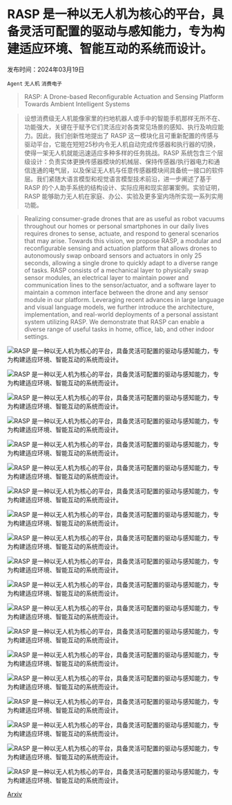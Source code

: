 # RASP 是一种以无人机为核心的平台，具备灵活可配置的驱动与感知能力，专为构建适应环境、智能互动的系统而设计。

发布时间：2024年03月19日

`Agent` `无人机` `消费电子`

> RASP: A Drone-based Reconfigurable Actuation and Sensing Platform Towards Ambient Intelligent Systems

> 设想消费级无人机能像家里的扫地机器人或手中的智能手机那样无所不在、功能强大，关键在于赋予它们灵活应对各类常见场景的感知、执行及响应能力。因此，我们创新性地提出了 RASP 这一模块化且可重新配置的传感与驱动平台，它能在短短25秒内令无人机自动完成传感器和执行器的切换，使得一架无人机就能迅速适应多种多样的任务挑战。RASP 系统包含三个层级设计：负责实体更换传感器模块的机械层、保持传感器/执行器电力和通信连通的电气层，以及保证无人机与任意传感器模块间具备统一接口的软件层。我们紧随大语言模型和视觉语言模型技术前沿，进一步阐述了基于 RASP 的个人助手系统的结构设计、实际应用和现实部署案例。实验证明，RASP 能够助力无人机在家庭、办公、实验及更多室内场所实现一系列实用功能。

> Realizing consumer-grade drones that are as useful as robot vacuums throughout our homes or personal smartphones in our daily lives requires drones to sense, actuate, and respond to general scenarios that may arise. Towards this vision, we propose RASP, a modular and reconfigurable sensing and actuation platform that allows drones to autonomously swap onboard sensors and actuators in only 25 seconds, allowing a single drone to quickly adapt to a diverse range of tasks. RASP consists of a mechanical layer to physically swap sensor modules, an electrical layer to maintain power and communication lines to the sensor/actuator, and a software layer to maintain a common interface between the drone and any sensor module in our platform. Leveraging recent advances in large language and visual language models, we further introduce the architecture, implementation, and real-world deployments of a personal assistant system utilizing RASP. We demonstrate that RASP can enable a diverse range of useful tasks in home, office, lab, and other indoor settings.

![RASP 是一种以无人机为核心的平台，具备灵活可配置的驱动与感知能力，专为构建适应环境、智能互动的系统而设计。](../../../paper_images/2403.12853/operating_principle_new.png)

![RASP 是一种以无人机为核心的平台，具备灵活可配置的驱动与感知能力，专为构建适应环境、智能互动的系统而设计。](../../../paper_images/2403.12853/x1.png)

![RASP 是一种以无人机为核心的平台，具备灵活可配置的驱动与感知能力，专为构建适应环境、智能互动的系统而设计。](../../../paper_images/2403.12853/x2.png)

![RASP 是一种以无人机为核心的平台，具备灵活可配置的驱动与感知能力，专为构建适应环境、智能互动的系统而设计。](../../../paper_images/2403.12853/x3.png)

![RASP 是一种以无人机为核心的平台，具备灵活可配置的驱动与感知能力，专为构建适应环境、智能互动的系统而设计。](../../../paper_images/2403.12853/x4.png)

![RASP 是一种以无人机为核心的平台，具备灵活可配置的驱动与感知能力，专为构建适应环境、智能互动的系统而设计。](../../../paper_images/2403.12853/x5.png)

![RASP 是一种以无人机为核心的平台，具备灵活可配置的驱动与感知能力，专为构建适应环境、智能互动的系统而设计。](../../../paper_images/2403.12853/x6.png)

![RASP 是一种以无人机为核心的平台，具备灵活可配置的驱动与感知能力，专为构建适应环境、智能互动的系统而设计。](../../../paper_images/2403.12853/x7.png)

![RASP 是一种以无人机为核心的平台，具备灵活可配置的驱动与感知能力，专为构建适应环境、智能互动的系统而设计。](../../../paper_images/2403.12853/x8.png)

![RASP 是一种以无人机为核心的平台，具备灵活可配置的驱动与感知能力，专为构建适应环境、智能互动的系统而设计。](../../../paper_images/2403.12853/x9.png)

![RASP 是一种以无人机为核心的平台，具备灵活可配置的驱动与感知能力，专为构建适应环境、智能互动的系统而设计。](../../../paper_images/2403.12853/x10.png)

![RASP 是一种以无人机为核心的平台，具备灵活可配置的驱动与感知能力，专为构建适应环境、智能互动的系统而设计。](../../../paper_images/2403.12853/x11.png)

![RASP 是一种以无人机为核心的平台，具备灵活可配置的驱动与感知能力，专为构建适应环境、智能互动的系统而设计。](../../../paper_images/2403.12853/x12.png)

![RASP 是一种以无人机为核心的平台，具备灵活可配置的驱动与感知能力，专为构建适应环境、智能互动的系统而设计。](../../../paper_images/2403.12853/x13.png)

![RASP 是一种以无人机为核心的平台，具备灵活可配置的驱动与感知能力，专为构建适应环境、智能互动的系统而设计。](../../../paper_images/2403.12853/x14.png)

![RASP 是一种以无人机为核心的平台，具备灵活可配置的驱动与感知能力，专为构建适应环境、智能互动的系统而设计。](../../../paper_images/2403.12853/x15.png)

![RASP 是一种以无人机为核心的平台，具备灵活可配置的驱动与感知能力，专为构建适应环境、智能互动的系统而设计。](../../../paper_images/2403.12853/x16.png)

![RASP 是一种以无人机为核心的平台，具备灵活可配置的驱动与感知能力，专为构建适应环境、智能互动的系统而设计。](../../../paper_images/2403.12853/x17.png)

![RASP 是一种以无人机为核心的平台，具备灵活可配置的驱动与感知能力，专为构建适应环境、智能互动的系统而设计。](../../../paper_images/2403.12853/llm_example.png)

[Arxiv](https://arxiv.org/abs/2403.12853)
